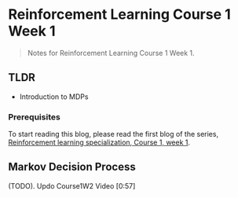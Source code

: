 # Reinforcement Learning Course 1 Week 1

> Notes for Reinforcement Learning Course 1 Week 1.

## TLDR

- Introduction to MDPs

### Prerequisites

To start reading this blog, please read the first blog of the series, [Reinforcement learning specialization, Course 1, week 1](https://sezan92.github.io/2023/08/14/RL-course1-w1-blog.html). 

## Markov Decision Process

(TODO). Updo Course1W2 Video [0:57]